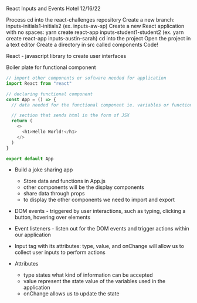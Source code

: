 React Inputs and Events Hotel 12/16/22

Process
cd into the react-challenges repository
Create a new branch: inputs-initials1-initials2 (ex. inputs-aw-sp)
Create a new React application with no spaces: yarn create react-app inputs-student1-student2 (ex. yarn create react-app inputs-austin-sarah)
cd into the project
Open the project in a text editor
Create a directory in src called components
Code!

React - javascript library to create user interfaces

Boiler plate for functional component
```javascript
// import other components or software needed for application
import React from "react"

// declaring functional component
const App = () => {
  // data needed for the functional component ie. variables or functions lives in between component declaration and return

  // section that sends html in the form of JSX
  return (
    <>
      <h1>Hello World!</h1>
    </>
  )
}

export default App
```

- Build a joke sharing app
  - Store data and functions in App.js
  - other components will be the display components
  - share data through props
  - to display the other components we need to import and export

- DOM events - triggered by user interactions, such as typing, clicking a button, hovering over elements
- Event listeners - listen out for the DOM events and trigger actions within our application

- Input tag with its attributes: type, value, and onChange will allow us to collect user inputs to perform actions

- Attributes
  - type states what kind of information can be accepted
  - value represent the state value of the variables used in the application
  - onChange allows us to update the state